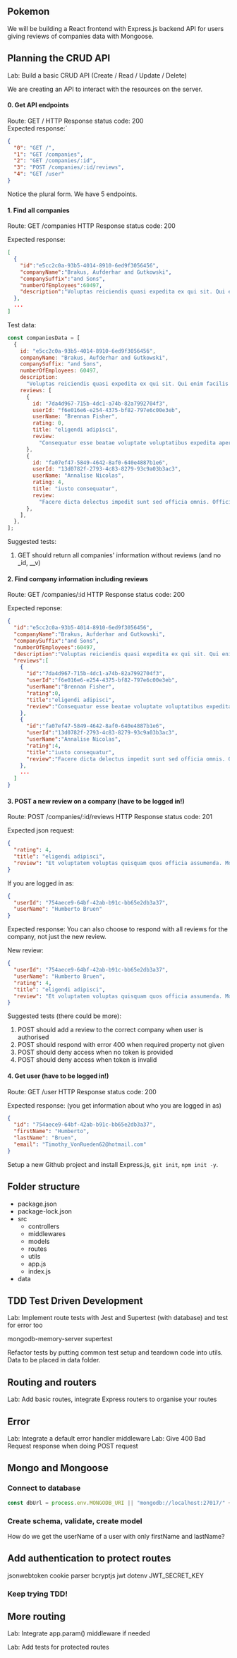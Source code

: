 ## Pokemon

We will be building a React frontend with Express.js backend API for users giving reviews of companies data with Mongoose.

## Planning the CRUD API

Lab: Build a basic CRUD API (Create / Read / Update / Delete)

We are creating an API to interact with the resources on the server.

#### 0. Get API endpoints

Route: GET /
HTTP Response status code: 200  
Expected response:`

```json
{
  "0": "GET /",
  "1": "GET /companies",
  "2": "GET /companies/:id",
  "3": "POST /companies/:id/reviews",
  "4": "GET /user"
}
```

Notice the plural form. We have 5 endpoints.

#### 1. Find all companies

Route: GET /companies
HTTP Response status code: 200

Expected response:

```json
[
  {
    "id":"e5cc2c0a-93b5-4014-8910-6ed9f3056456",
    "companyName":"Brakus, Aufderhar and Gutkowski",
    "companySuffix":"and Sons",
    "numberOfEmployees":60497,
    "description":"Voluptas reiciendis quasi expedita ex qui sit. Qui enim facilis adipisci qui."
  },
  ...
]
```

Test data:

```js
const companiesData = [
  {
    id: "e5cc2c0a-93b5-4014-8910-6ed9f3056456",
    companyName: "Brakus, Aufderhar and Gutkowski",
    companySuffix: "and Sons",
    numberOfEmployees: 60497,
    description:
      "Voluptas reiciendis quasi expedita ex qui sit. Qui enim facilis adipisci qui.",
    reviews: [
      {
        id: "7da4d967-715b-4dc1-a74b-82a7992704f3",
        userId: "f6e016e6-e254-4375-bf82-797e6c00e3eb",
        userName: "Brennan Fisher",
        rating: 0,
        title: "eligendi adipisci",
        review:
          "Consequatur esse beatae voluptate voluptatibus expedita aperiam perspiciatis cumque voluptatem. Cum quasi dolor ut dignissimos illum magni eos. Et aspernatur illum commodi.",
      },
      {
        id: "fa07ef47-5849-4642-8af0-640e4887b1e6",
        userId: "13d0782f-2793-4c83-8279-93c9a03b3ac3",
        userName: "Annalise Nicolas",
        rating: 4,
        title: "iusto consequatur",
        review:
          "Facere dicta delectus impedit sunt sed officia omnis. Officiis vel optio corrupti iure. Atque iusto nemo. Ut voluptas quaerat omnis quis impedit maiores nihil ipsam. Quod ea sed voluptates. Dolorem officia esse enim.",
      },
    ],
  },
];
```

Suggested tests:

1. GET should return all companies' information without reviews (and no \_id, \_\_v)

#### 2. Find company information including reviews

Route: GET /companies/:id
HTTP Response status code: 200

Expected reponse:

```json
{
  "id":"e5cc2c0a-93b5-4014-8910-6ed9f3056456",
  "companyName":"Brakus, Aufderhar and Gutkowski",
  "companySuffix":"and Sons",
  "numberOfEmployees":60497,
  "description":"Voluptas reiciendis quasi expedita ex qui sit. Qui enim facilis adipisci qui.",
  "reviews":[
    {
      "id":"7da4d967-715b-4dc1-a74b-82a7992704f3",
      "userId":"f6e016e6-e254-4375-bf82-797e6c00e3eb",
      "userName":"Brennan Fisher",
      "rating":0,
      "title":"eligendi adipisci",
      "review":"Consequatur esse beatae voluptate voluptatibus expedita aperiam perspiciatis cumque voluptatem. Cum quasi dolor ut dignissimos illum magni eos. Et aspernatur illum commodi."
    },
    {
      "id":"fa07ef47-5849-4642-8af0-640e4887b1e6",
      "userId":"13d0782f-2793-4c83-8279-93c9a03b3ac3",
      "userName":"Annalise Nicolas",
      "rating":4,
      "title":"iusto consequatur",
      "review":"Facere dicta delectus impedit sunt sed officia omnis. Officiis vel optio corrupti iure. Atque iusto nemo. Ut voluptas quaerat omnis quis impedit maiores nihil ipsam. Quod ea sed voluptates. Dolorem officia esse enim."
    },
    ...
  ]
}
```

#### 3. POST a new review on a company (have to be logged in!)

Route: POST /companies/:id/reviews
HTTP Response status code: 201

Expected json request:

```json
{
  "rating": 4,
  "title": "eligendi adipisci",
  "review": "Et voluptatem voluptas quisquam quos officia assumenda. Mollitia delectus vitae quia molestias nulla ut hic praesentium. Sed et assumenda et iusto velit laborum sunt non."
}
```

If you are logged in as:

```json
{
  "userId": "754aece9-64bf-42ab-b91c-bb65e2db3a37",
  "userName": "Humberto Bruen"
}
```

Expected response:
You can also choose to respond with all reviews for the company, not just the new review.

New review:

```json
{
  "userId": "754aece9-64bf-42ab-b91c-bb65e2db3a37",
  "userName": "Humberto Bruen",
  "rating": 4,
  "title": "eligendi adipisci",
  "review": "Et voluptatem voluptas quisquam quos officia assumenda. Mollitia delectus vitae quia molestias nulla ut hic praesentium. Sed et assumenda et iusto velit laborum sunt non."
}
```

Suggested tests (there could be more):

1. POST should add a review to the correct company when user is authorised
2. POST should respond with error 400 when required property not given
3. POST should deny access when no token is provided
4. POST should deny access when token is invalid

#### 4. Get user (have to be logged in!)

Route: GET /user
HTTP Response status code: 200

Expected response: (you get information about who you are logged in as)

```json
{
  "id": "754aece9-64bf-42ab-b91c-bb65e2db3a37",
  "firstName": "Humberto",
  "lastName": "Bruen",
  "email": "Timothy_VonRueden62@hotmail.com"
}
```

Setup a new Github project and install Express.js, `git init`, `npm init -y`.

## Folder structure

- package.json
- package-lock.json
- src
  - controllers
  - middlewares
  - models
  - routes
  - utils
  - app.js
  - index.js
- data

## TDD Test Driven Development

Lab: Implement route tests with Jest and Supertest (with database) and test for error too

mongodb-memory-server
supertest

Refactor tests by putting common test setup and teardown code into utils.
Data to be placed in data folder.

## Routing and routers

Lab: Add basic routes, integrate Express routers to organise your routes

## Error

Lab: Integrate a default error handler middleware
Lab: Give 400 Bad Request response when doing POST request

## Mongo and Mongoose

### Connect to database

```js
const dbUrl = process.env.MONGODB_URI || "mongodb://localhost:27017/" + dbName;
```

### Create schema, validate, create model

How do we get the userName of a user with only firstName and lastName?

## Add authentication to protect routes

jsonwebtoken
cookie parser
bcryptjs
jwt
dotenv
JWT_SECRET_KEY

### Keep trying TDD!

## More routing

Lab: Integrate app.param() middleware if needed

Lab: Add tests for protected routes
